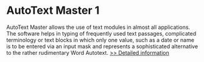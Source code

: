# AutoText Master 1
AutoText Master allows the use of text modules in almost all applications. The software helps in typing of frequently used text passages, complicated terminology or text blocks in which only one value, such as a date or name is to be entered via an input mask and represents a sophisticated alternative to the rather rudimentary Word Autotext.
[>> Detailed information](https://secure.shareit.com/shareit/product.html?productid=300663543&affiliateid=200057808)